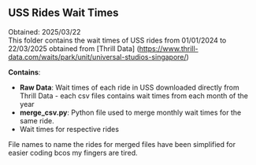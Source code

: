 ## USS Rides Wait Times

Obtained: 2025/03/22   
This folder contains the wait times of USS rides from 01/01/2024 to 22/03/2025 obtained from [Thrill Data] (https://www.thrill-data.com/waits/park/unit/universal-studios-singapore/)     

**Contains**:
- **Raw Data**: Wait times of each ride in USS downloaded directly from Thrill Data - each csv files contains wait times from each month of the year
- **merge_csv.py**: Python file used to merge monthly wait times for the same ride.
- Wait times for respective rides

File names to name the rides for merged files have been simplified for easier coding bcos my fingers are tired.